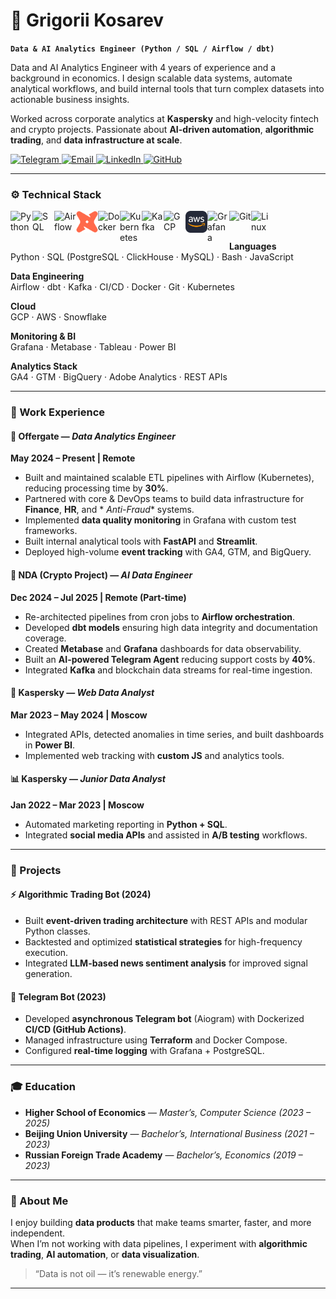 # 🧠 Grigorii Kosarev

**`Data & AI Analytics Engineer (Python / SQL / Airflow / dbt)`**

Data and AI Analytics Engineer with 4 years of experience and a background in economics. I design
scalable data systems, automate analytical workflows, and build internal tools that turn complex
datasets into actionable business insights.

Worked across corporate analytics at **Kaspersky** and high-velocity fintech and crypto projects.
Passionate about **AI-driven automation**, **algorithmic trading**, and **data infrastructure at
scale**.

<p align="left">
   <a href="https://t.me/kosarenok">
      <img alt="Telegram" title="Message me on Telegram" src="https://custom-icon-badges.demolab.com/badge/-Telegram-2CA5E0?style=for-the-badge&logo=telegram&logoColor=white"/>
   </a>
   <a href="mailto:kosarevg7545@gmail.com">
      <img alt="Email" title="Email me" src="https://custom-icon-badges.demolab.com/badge/-Email-D14836?style=for-the-badge&logo=gmail&logoColor=white"/>
   </a>
   <a href="https://www.linkedin.com/in/grigorii-kosarev-54254b249/">
      <img alt="LinkedIn" title="Connect on LinkedIn" src="https://custom-icon-badges.demolab.com/badge/-LinkedIn-0077B5?style=for-the-badge&logo=linkedin&logoColor=white"/>
   </a>
   <a href="https://github.com/kosarenok">
      <img alt="GitHub" title="GitHub profile" src="https://custom-icon-badges.demolab.com/badge/-GitHub-181717?style=for-the-badge&logo=github&logoColor=white"/>
   </a>
</p>

---

### ⚙️ Technical Stack

<img align="left" alt="Python" width="35px" src="https://cdn.jsdelivr.net/gh/devicons/devicon/icons/python/python-original.svg"/>
<img align="left" alt="SQL" width="35px" src="https://cdn.jsdelivr.net/gh/devicons/devicon/icons/postgresql/postgresql-original.svg"/>
<img align="left" alt="Airflow" width="35px" src="https://cdn.jsdelivr.net/gh/devicons/devicon/icons/apacheairflow/apacheairflow-original.svg"/>
<img align="left" alt="dbt" width="35px" src="/icons/Dbt-Icon--Streamline-Svg-Logos.svg"/>
<img align="left" alt="Docker" width="35px" src="https://cdn.jsdelivr.net/gh/devicons/devicon/icons/docker/docker-original.svg"/>
<img align="left" alt="Kubernetes" width="35px" src="https://cdn.jsdelivr.net/gh/devicons/devicon/icons/kubernetes/kubernetes-plain.svg"/>
<img align="left" alt="Kafka" width="35px" src="https://cdn.jsdelivr.net/gh/devicons/devicon/icons/apachekafka/apachekafka-original.svg"/>
<img align="left" alt="GCP" width="35px" src="https://cdn.jsdelivr.net/gh/devicons/devicon/icons/googlecloud/googlecloud-original.svg"/>
<img align="left" alt="AWS" width="35px" src="https://github.com/tandpfun/skill-icons/blob/main/icons/AWS-Dark.svg"/>
<img align="left" alt="Grafana" width="35px" src="https://cdn.jsdelivr.net/gh/devicons/devicon/icons/grafana/grafana-original.svg"/>
<img align="left" alt="Git" width="35px" src="https://cdn.jsdelivr.net/gh/devicons/devicon/icons/git/git-original.svg"/>
<img align="left" alt="Linux" width="35px" src="https://cdn.jsdelivr.net/gh/devicons/devicon/icons/linux/linux-original.svg"/>
<br/>
<br/>

**Languages**  
Python · SQL (PostgreSQL · ClickHouse · MySQL) · Bash · JavaScript

**Data Engineering**  
Airflow · dbt · Kafka · CI/CD · Docker · Git · Kubernetes

**Cloud**  
GCP · AWS · Snowflake

**Monitoring & BI**  
Grafana · Metabase · Tableau · Power BI

**Analytics Stack**  
GA4 · GTM · BigQuery · Adobe Analytics · REST APIs

---

### 💼 Work Experience

#### 🧩 Offergate — *Data Analytics Engineer*

**May 2024 – Present | Remote**

- Built and maintained scalable ETL pipelines with Airflow (Kubernetes), reducing processing time by
  **30%**.
- Partnered with core & DevOps teams to build data infrastructure for **Finance**, **HR**, and *
  *Anti-Fraud** systems.
- Implemented **data quality monitoring** in Grafana with custom test frameworks.
- Built internal analytical tools with **FastAPI** and **Streamlit**.
- Deployed high-volume **event tracking** with GA4, GTM, and BigQuery.

#### 🤖 NDA (Crypto Project) — *AI Data Engineer*

**Dec 2024 – Jul 2025 | Remote (Part-time)**

- Re-architected pipelines from cron jobs to **Airflow orchestration**.
- Developed **dbt models** ensuring high data integrity and documentation coverage.
- Created **Metabase** and **Grafana** dashboards for data observability.
- Built an **AI-powered Telegram Agent** reducing support costs by **40%**.
- Integrated **Kafka** and blockchain data streams for real-time ingestion.

#### 🧠 Kaspersky — *Web Data Analyst*

**Mar 2023 – May 2024 | Moscow**

- Integrated APIs, detected anomalies in time series, and built dashboards in **Power BI**.
- Implemented web tracking with **custom JS** and analytics tools.

#### 📊 Kaspersky — *Junior Data Analyst*

**Jan 2022 – Mar 2023 | Moscow**

- Automated marketing reporting in **Python + SQL**.
- Integrated **social media APIs** and assisted in **A/B testing** workflows.

---

### 🚀 Projects

#### ⚡ Algorithmic Trading Bot (2024)

- Built **event-driven trading architecture** with REST APIs and modular Python classes.
- Backtested and optimized **statistical strategies** for high-frequency execution.
- Integrated **LLM-based news sentiment analysis** for improved signal generation.

#### 💬 Telegram Bot (2023)

- Developed **asynchronous Telegram bot** (Aiogram) with Dockerized **CI/CD (GitHub Actions)**.
- Managed infrastructure using **Terraform** and Docker Compose.
- Configured **real-time logging** with Grafana + PostgreSQL.

---

### 🎓 Education

- **Higher School of Economics** — *Master’s, Computer Science (2023 – 2025)*
- **Beijing Union University** — *Bachelor’s, International Business (2021 – 2023)*
- **Russian Foreign Trade Academy** — *Bachelor’s, Economics (2019 – 2023)*

---

### 🧩 About Me

I enjoy building **data products** that make teams smarter, faster, and more independent.  
When I’m not working with data pipelines, I experiment with **algorithmic trading**, **AI automation**, or **data visualization**.

> “Data is not oil — it’s renewable energy.”

---
